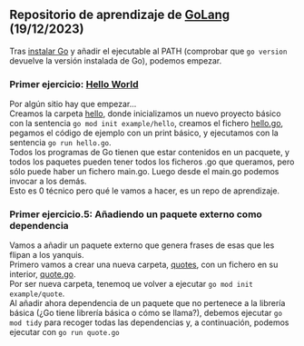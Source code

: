 ## Repositorio de aprendizaje de [GoLang](https://go.dev/) (19/12/2023)

Tras [instalar Go](https://go.dev/doc/install) y añadir el ejecutable al PATH (comprobar que `go version` devuelve la versión instalada de Go), podemos empezar.

### Primer ejercicio: [Hello World](https://go.dev/doc/tutorial/getting-started)

Por algún sitio hay que empezar... \
Creamos la carpeta [hello](./hello), donde inicializamos un nuevo proyecto básico con la sentencia `go mod init example/hello`, creamos el fichero [hello.go](./hello/hello.go), pegamos el código de ejemplo con un print básico, y ejecutamos con la sentencia `go run hello.go`.\
Todos los programas de Go tienen que estar contenidos en un pacquete, y todos los paquetes pueden tener todos los ficheros .go que queramos, pero sólo puede haber un fichero main.go. Luego desde el main.go podemos invocar a los demás.<br>
Esto es 0 técnico pero qué le vamos a hacer, es un repo de aprendizaje.

### Primer ejercicio.5: Añadiendo un paquete externo como dependencia
Vamos a añadir un paquete externo que genera frases de esas que les flipan a los yanquis.  
Primero vamos a crear una nueva carpeta, [quotes](./quotes), con un fichero en su interior, [quote.go](./quotes/quote.go).  
Por ser nueva carpeta, tenemoq ue volver a ejecutar `go mod init example/quote`.  
Al añadir ahora dependencia de un paquete que no pertenece a la librería básica (¿Go tiene librería básica o cómo se llama?), debemos ejecutar `go mod tidy` para recoger todas las dependencias y, a continuación, podemos ejecutar con `go run quote.go`
